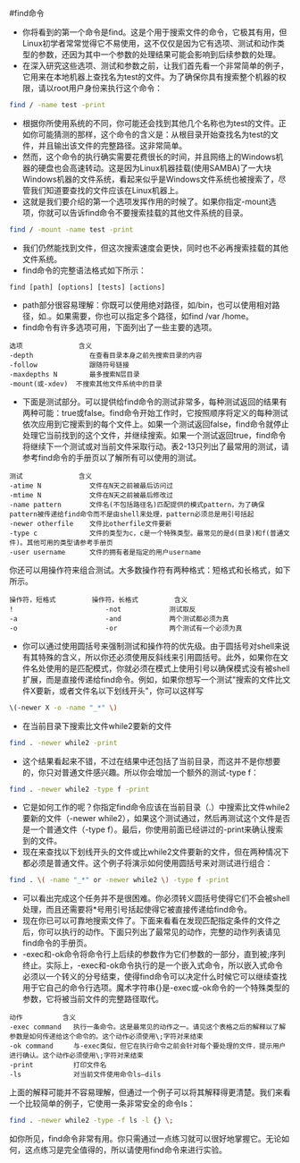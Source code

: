 #find命令
 - 你将看到的第一个命令是find。这是个用于搜索文件的命令，它极其有用，但Linux初学者常常觉得它不易使用，这不仅仅是因为它有选项、测试和动作类型的参数，还因为其中一个参数的处理结果可能会影响到后续参数的处理。
 - 在深入研究这些选项、测试和参数之前，让我们首先看一个非常简单的例子，它用来在本地机器上查找名为test的文件。为了确保你具有搜索整个机器的权限，请以root用户身份来执行这个命令：

```bash
find / -name test -print
```
 - 根据你所使用系统的不同，你可能还会找到其他几个名称也为test的文件。正如你可能猜测的那样，这个命令的含义是：从根目录开始查找名为test的文件，并且输出该文件的完整路径。这非常简单。
 - 然而，这个命令的执行确实需要花费很长的时间，并且网络上的Windows机器的硬盘也会高速转动。这是因为Linux机器挂载(使用SAMBA)了一大块Windows机器的文件系统，看起来似乎是Windows文件系统也被搜索了，尽管我们知道要查找的文件应该在Linux机器上。
 - 这就是我们要介绍的第一个选项发挥作用的时候了。如果你指定-mount选项，你就可以告诉find命令不要搜索挂载的其他文件系统的目录。

```bash
find / -mount -name test -print
```
 - 我们仍然能找到文件，但这次搜索速度会更快，同时也不必再搜索挂载的其他文件系统。
 - find命令的完整语法格式如下所示：

```text
find [path] [options] [tests] [actions]
```
 - path部分很容易理解：你既可以使用绝对路径，如/bin，也可以使用相对路径，如.。如果需要，你也可以指定多个路径，如find /var /home。
 - find命令有许多选项可用，下面列出了一些主要的选项。

```text
选项 				含义
-depth				在查看目录本身之前先搜索目录的内容
-follow 			跟随符号链接
-maxdepths N 		最多搜索N层目录
-mount(或-xdev) 	不搜索其他文件系统中的目录
```
 - 下面是测试部分。可以提供给find命令的测试非常多，每种测试返回的结果有两种可能：true或false。find命令开始工作时，它按照顺序将定义的每种测试依次应用到它搜索到的每个文件上。如果一个测试返回false，find命令就停止处理它当前找到的这个文件，并继续搜索。如果一个测试返回true，find命令将继续下一个测试或对当前文件采取行动。表2-13只列出了最常用的测试，请参考find命令的手册页以了解所有可以使用的测试。

```text
测试				含义
-atime N 			文件在N天之前被最后访问过
-mtime N 			文件在N天之前被最后修改过
-name pattern 		文件名(不包括路径名)匹配提供的模式pattern，为了确保pattern被传递给find命令而不是由shell来处理，pattern必须总是用引号括起
-newer otherfile 	文件比otherfile文件要新
-type c 			文件的类型为c，c是一个特殊类型。最常见的是d(目录)和f(普通文件)。其他可用的类型请参考手册页
-user username 		文件的拥有者是指定的用户username
```
你还可以用操作符来组合测试。大多数操作符有两种格式：短格式和长格式，如下所示。
```text
操作符，短格式 		操作符，长格式 		含义
! 						-not 			测试取反
-a 						-and 			两个测试都必须为真
-o 						-or 			两个测试有一个必须为真
```
 - 你可以通过使用圆括号来强制测试和操作符的优先级。由于圆括号对shell来说有其特殊的含义，所以你还必须使用反斜线来引用圆括号。此外，如果你在文件名处使用的是匹配模式，你就必须在模式上使用引号以确保模式没有被shell扩展，而是直接传递给find命令。例如，如果你想写一个测试"搜索的文件比文件X要新，或者文件名以下划线开头"，你可以这样写

```bash
\(-newer X -o -name "_*" \)
```
 - 在当前目录下搜索比文件while2要新的文件

```bash
find . -newer while2 -print
```
 - 这个结果看起来不错，不过在结果中还包括了当前目录，而这并不是你想要的，你只对普通文件感兴趣。所以你会增加一个额外的测试-type f：

```bash
find . -newer while2 -type f -print
```
 - 它是如何工作的呢？你指定find命令应该在当前目录（.）中搜索比文件while2要新的文件（-newer while2），如果这个测试通过，然后再测试这个文件是否是一个普通文件（-type f）。最后，你使用前面已经讲过的-print来确认搜索到的文件。
 - 现在来查找以下划线开头的文件或比while2文件要新的文件，但在两种情况下都必须是普通文件。这个例子将演示如何使用圆括号来对测试进行组合：

```bash
find . \( -name "_*" or -newer while2 \) -type f -print
```
 - 可以看出完成这个任务并不是很困难。你必须转义圆括号使得它们不会被shell处理，而且还需要将*号用引号括起使得它被直接传递给find命令。
 - 现在你已可以可靠地搜索文件了。下面来看看在发现匹配指定条件的文件之后，你可以执行的动作。下面只列出了最常见的动作，完整的动作列表请见find命令的手册页。
 - -exec和-ok命令将命令行上后续的参数作为它们参数的一部分，直到被\;序列终止。实际上，-exec和-ok命令执行的是一个嵌入式命令，所以嵌入式命令必须以一个转义的分号结束，使得find命令可以决定什么时候它可以继续查找用于它自己的命令行选项。魔术字符串{}是-exec或-ok命令的一个特殊类型的参数，它将被当前文件的完整路径取代。

```text
动作			含义
-exec command 	执行一条命令。这是最常见的动作之一。请见这个表格之后的解释以了解参数是如何传递给这个命令的。这个动作必须使用\;字符对来结束
-ok command 	与-exec类似，但它在执行命令之前会针对每个要处理的文件，提示用户进行确认。这个动作必须使用\;字符对来结束
-print 			打印文件名
-ls 			对当前文件使用命令ls–dils
```
上面的解释可能并不容易理解，但通过一个例子可以将其解释得更清楚。我们来看一个比较简单的例子，它使用一条非常安全的命令ls：
```bash
find . -newer while2 -type -f ls -l {} \;
```
如你所见，find命令非常有用。你只需通过一点练习就可以很好地掌握它。无论如何，这点练习是完全值得的，所以请使用find命令来进行实验。


